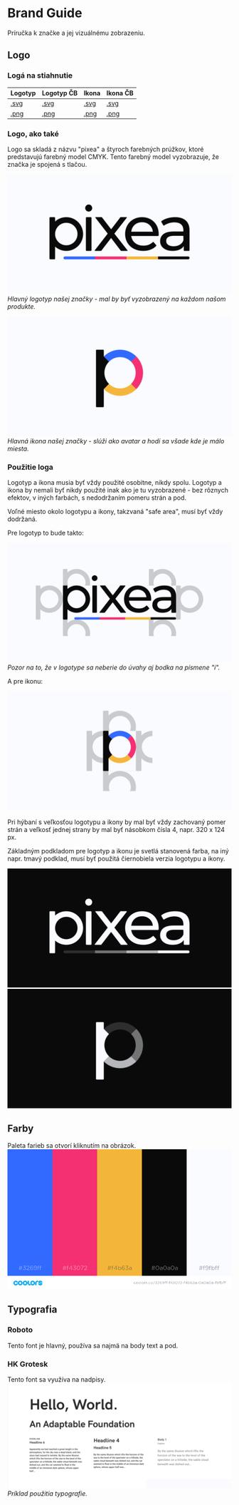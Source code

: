 # Brand Guide
Príručka k značke a jej vizuálnému zobrazeniu.

## Logo
### Logá na stiahnutie
| Logotyp                 | Logotyp ČB                 | Ikona               | Ikona ČB               |
|-------------------------|----------------------------|---------------------|------------------------|
|[.svg](logo/Logotype.svg)|[.svg](logo/Logotype_BW.svg)|[.svg](logo/Icon.svg)|[.svg](logo/Icon_BW.svg)|
|[.png](logo/Logotype.png)|[.png](logo/Logotype_BW.png)|[.png](logo/Icon.png)|[.png](logo/Icon_BW.png)|

### Logo, ako také
Logo sa skladá z názvu "pixea" a štyroch farebných prúžkov, ktoré predstavujú farebný model CMYK. Tento farebný model vyzobrazuje, že značka je spojená s tlačou.

![alt text](examples/Logotype.png "pixea logotyp")
*Hlavný logotyp našej značky - mal by byť vyzobrazený na každom našom produkte.*

![alt text](examples/Icon.png "pixea ikona")
*Hlavná ikona našej značky - slúži ako avatar a hodí sa všade kde je málo miesta.*

### Použitie loga
Logotyp a ikona musia byť vždy použité osobitne, nikdy spolu. Logotyp a ikona by nemali byť nikdy použité inak ako je tu vyzobrazené - bez rôznych efektov, v iných farbách, s nedodržaním pomeru strán a pod.

Voľné miesto okolo logotypu a ikony, takzvaná "safe area", musí byť vždy dodržaná.

Pre logotyp to bude takto:
 
![alt text](examples/Logotype_SafeArea.png "pixea logotyp safe area")
*Pozor na to, že v logotype sa neberie do úvahy aj bodka na písmene "i".*

A pre ikonu:

![alt text](examples/Icon_SafeArea.png "pixea ikona safe area")

Pri hýbaní s veľkosťou logotypu a ikony by mal byť vždy zachovaný pomer strán a veľkosť jednej strany by mal byť násobkom čísla 4, napr. 320 x 124 px.

Základným podkladom pre logotyp a ikonu je svetlá stanovená farba, na iný napr. tmavý podklad, musí byť použitá čiernobiela verzia logotypu a ikony.

![alt text](examples/Logotype_BW.png "pixea logotyp čb")
![alt text](examples/Icon_BW.png "pixea ikona čb")

## Farby
Paleta farieb sa otvorí kliknutím na obrázok.
[![alt text](examples/Palette.png)](https://coolors.co/3269ff-f43072-f4b63a-0a0a0a-f9fbff)

## Typografia
### Roboto
Tento font je hlavný, používa sa najmä na body text a pod.

### HK Grotesk
Tento font sa využíva na nadpisy.
![alt text](examples/Typography.png "príklad použitia pixea typografie")
*Príklad použitia typografie.*